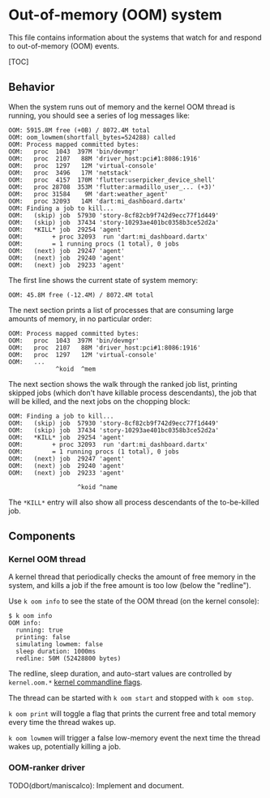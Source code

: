 # Out-of-memory (OOM) system

This file contains information about the systems that watch for and respond to
out-of-memory (OOM) events.

[TOC]

## Behavior

When the system runs out of memory and the kernel OOM thread is running, you
should see a series of log messages like:

```
OOM: 5915.8M free (+0B) / 8072.4M total
OOM: oom_lowmem(shortfall_bytes=524288) called
OOM: Process mapped committed bytes:
OOM:   proc  1043  397M 'bin/devmgr'
OOM:   proc  2107   88M 'driver_host:pci#1:8086:1916'
OOM:   proc  1297   12M 'virtual-console'
OOM:   proc  3496   17M 'netstack'
OOM:   proc  4157  170M 'flutter:userpicker_device_shell'
OOM:   proc 28708  353M 'flutter:armadillo_user_... (+3)'
OOM:   proc 31584    9M 'dart:weather_agent'
OOM:   proc 32093   14M 'dart:mi_dashboard.dartx'
OOM: Finding a job to kill...
OOM:   (skip) job  57930 'story-8cf82cb9f742d9ecc77f1d449'
OOM:   (skip) job  37434 'story-10293ae401bc0358b3ce52d2a'
OOM:   *KILL* job  29254 'agent'
OOM:        + proc 32093  run 'dart:mi_dashboard.dartx'
OOM:        = 1 running procs (1 total), 0 jobs
OOM:   (next) job  29247 'agent'
OOM:   (next) job  29240 'agent'
OOM:   (next) job  29233 'agent'
```

The first line shows the current state of system memory:

```
OOM: 45.8M free (-12.4M) / 8072.4M total
```

The next section prints a list of processes that are consuming large amounts of
memory, in no particular order:

```
OOM: Process mapped committed bytes:
OOM:   proc  1043  397M 'bin/devmgr'
OOM:   proc  2107   88M 'driver_host:pci#1:8086:1916'
OOM:   proc  1297   12M 'virtual-console'
OOM:   ...
             ^koid  ^mem
```

The next section shows the walk through the ranked job list, printing skipped
jobs (which don't have killable process descendants), the job that will be
killed, and the next jobs on the chopping block:

```
OOM: Finding a job to kill...
OOM:   (skip) job  57930 'story-8cf82cb9f742d9ecc77f1d449'
OOM:   (skip) job  37434 'story-10293ae401bc0358b3ce52d2a'
OOM:   *KILL* job  29254 'agent'
OOM:        + proc 32093  run 'dart:mi_dashboard.dartx'
OOM:        = 1 running procs (1 total), 0 jobs
OOM:   (next) job  29247 'agent'
OOM:   (next) job  29240 'agent'
OOM:   (next) job  29233 'agent'

                   ^koid ^name
```

The `*KILL*` entry will also show all process descendants of the to-be-killed
job.

## Components

### Kernel OOM thread

A kernel thread that periodically checks the amount of free memory in the
system, and kills a job if the free amount is too low (below the "redline").

Use `k oom info` to see the state of the OOM thread (on the kernel console):

```
$ k oom info
OOM info:
  running: true
  printing: false
  simulating lowmem: false
  sleep duration: 1000ms
  redline: 50M (52428800 bytes)
```

The redline, sleep duration, and auto-start values are controlled by
`kernel.oom.*` [kernel commandline flags](/docs/reference/kernel/kernel_cmdline.md).

The thread can be started with `k oom start` and stopped with `k oom stop`.

`k oom print` will toggle a flag that prints the current free and total memory
every time the thread wakes up.

`k oom lowmem` will trigger a false low-memory event the next time the thread
wakes up, potentially killing a job.

### OOM-ranker driver

TODO(dbort/maniscalco): Implement and document.
